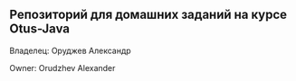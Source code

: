 ﻿Репозиторий для домашних заданий на курсе Otus-Java
----
Владелец: Оруджев Александр

Owner: Orudzhev Alexander